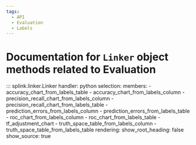 ```yaml
---
tags:
  - API
  - Evaluation
  - Labels
---
```

# Documentation for `Linker` object methods related to Evaluation


::: splink.linker.Linker
    handler: python
    selection:
      members:
        - accuracy_chart_from_labels_table
        - accuracy_chart_from_labels_column
        - precision_recall_chart_from_labels_column
        - precision_recall_chart_from_labels_table
        - prediction_errors_from_labels_column
        - prediction_errors_from_labels_table
        - roc_chart_from_labels_column
        - roc_chart_from_labels_table
        - tf_adjustment_chart
        - truth_space_table_from_labels_column
        - truth_space_table_from_labels_table
    rendering:
      show_root_heading: false
      show_source: true
